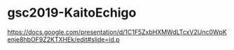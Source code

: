 # gsc2019-KaitoEchigo
https://docs.google.com/presentation/d/1C1F5ZxbHXMWdLTcxV2Unc0WpKenje8hbOF9Z2KTXHEk/edit#slide=id.p

